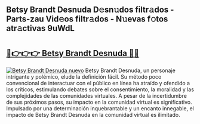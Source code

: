 ## Betsy Brandt Desnuda D𝚎sn𝚞dos filtr𝚊dos - Parts-zau Vid𝚎os filtr𝚊dos - N𝚞evas f𝚘tos atr𝚊ctivas 9uWdL

# <h2><a href="http://mb9ru2.tromn.icu/?c=Betsy+Brandt+Desnuda">🔗👉👉👉 Betsy Brandt Desnuda 🔗🔗</a></h2>

[![Betsy Brandt Desnuda nuevo](https://i.imgur.com/pEAQMta.gif)](http://mb9ru2.tromn.icu/?c=Betsy+Brandt+Desnuda)
Betsy Brandt Desnuda, un personaje intrigante y polémico, elude la definición fácil. Su método poco convencional de interactuar con el público en línea ha atraído y ofendido a los críticos, estimulando debates sobre el consentimiento, la moralidad y las complejidades de las comunidades virtuales. A pesar de la incertidumbre de sus próximos pasos, su impacto en la comunidad virtual es significativo. Impulsado por una determinación inquebrantable y un encanto innegable, el impacto de Betsy Brandt Desnuda en la comunidad virtual es ilimitado.
